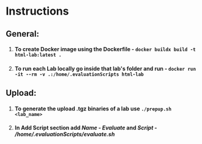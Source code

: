 # Instructions  
  
## General:  
1. #### To create Docker image using the Dockerfile - ```docker buildx build -t html-lab:latest .```  
2. #### To run each Lab locally go inside that lab's folder and run - ``docker run -it --rm -v .:/home/.evaluationScripts html-lab``  

## Upload:
1. #### To generate the upload .tgz binaries of a lab use ``./prepup.sh <lab_name>``
3. #### In Add Script section add *Name - Evaluate* and *Script - /home/.evaluationScripts/evaluate.sh*  
